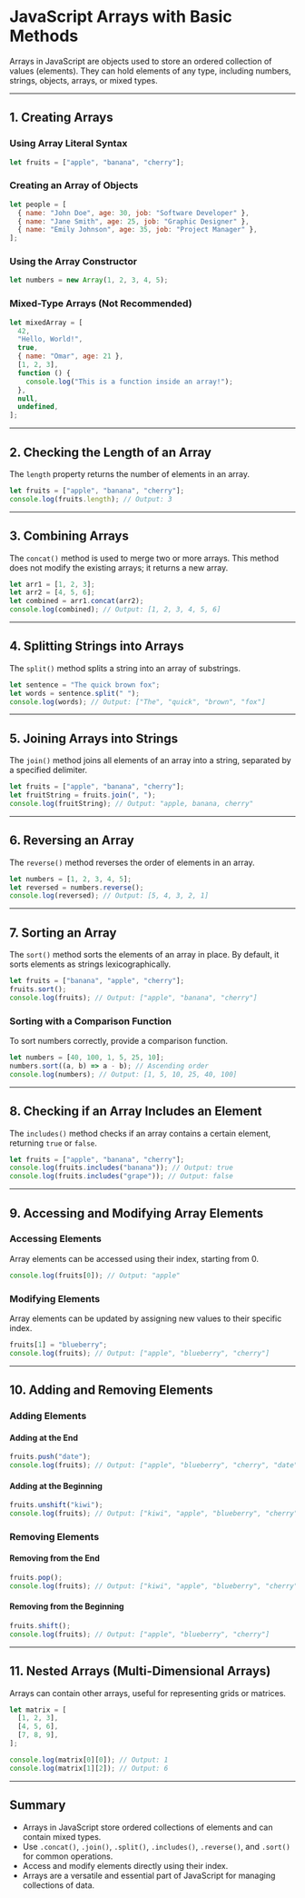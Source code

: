 
# JavaScript Arrays with Basic Methods

Arrays in JavaScript are objects used to store an ordered collection of values (elements). They can hold elements of any type, including numbers, strings, objects, arrays, or mixed types.

---

## 1. Creating Arrays

### Using Array Literal Syntax
```javascript
let fruits = ["apple", "banana", "cherry"];
```

### Creating an Array of Objects
```javascript
let people = [
  { name: "John Doe", age: 30, job: "Software Developer" },
  { name: "Jane Smith", age: 25, job: "Graphic Designer" },
  { name: "Emily Johnson", age: 35, job: "Project Manager" },
];
```

### Using the Array Constructor
```javascript
let numbers = new Array(1, 2, 3, 4, 5);
```

### Mixed-Type Arrays (Not Recommended)
```javascript
let mixedArray = [
  42,
  "Hello, World!",
  true,
  { name: "Omar", age: 21 },
  [1, 2, 3],
  function () {
    console.log("This is a function inside an array!");
  },
  null,
  undefined,
];
```

---

## 2. Checking the Length of an Array
The `length` property returns the number of elements in an array.

```javascript
let fruits = ["apple", "banana", "cherry"];
console.log(fruits.length); // Output: 3
```

---

## 3. Combining Arrays
The `concat()` method is used to merge two or more arrays. This method does not modify the existing arrays; it returns a new array.

```javascript
let arr1 = [1, 2, 3];
let arr2 = [4, 5, 6];
let combined = arr1.concat(arr2);
console.log(combined); // Output: [1, 2, 3, 4, 5, 6]
```

---

## 4. Splitting Strings into Arrays
The `split()` method splits a string into an array of substrings.

```javascript
let sentence = "The quick brown fox";
let words = sentence.split(" ");
console.log(words); // Output: ["The", "quick", "brown", "fox"]
```

---

## 5. Joining Arrays into Strings
The `join()` method joins all elements of an array into a string, separated by a specified delimiter.

```javascript
let fruits = ["apple", "banana", "cherry"];
let fruitString = fruits.join(", ");
console.log(fruitString); // Output: "apple, banana, cherry"
```

---

## 6. Reversing an Array
The `reverse()` method reverses the order of elements in an array.

```javascript
let numbers = [1, 2, 3, 4, 5];
let reversed = numbers.reverse();
console.log(reversed); // Output: [5, 4, 3, 2, 1]
```

---

## 7. Sorting an Array
The `sort()` method sorts the elements of an array in place. By default, it sorts elements as strings lexicographically.

```javascript
let fruits = ["banana", "apple", "cherry"];
fruits.sort();
console.log(fruits); // Output: ["apple", "banana", "cherry"]
```

### Sorting with a Comparison Function
To sort numbers correctly, provide a comparison function.

```javascript
let numbers = [40, 100, 1, 5, 25, 10];
numbers.sort((a, b) => a - b); // Ascending order
console.log(numbers); // Output: [1, 5, 10, 25, 40, 100]
```

---

## 8. Checking if an Array Includes an Element
The `includes()` method checks if an array contains a certain element, returning `true` or `false`.

```javascript
let fruits = ["apple", "banana", "cherry"];
console.log(fruits.includes("banana")); // Output: true
console.log(fruits.includes("grape")); // Output: false
```

---

## 9. Accessing and Modifying Array Elements

### Accessing Elements
Array elements can be accessed using their index, starting from 0.

```javascript
console.log(fruits[0]); // Output: "apple"
```

### Modifying Elements
Array elements can be updated by assigning new values to their specific index.

```javascript
fruits[1] = "blueberry";
console.log(fruits); // Output: ["apple", "blueberry", "cherry"]
```

---

## 10. Adding and Removing Elements

### Adding Elements

#### Adding at the End
```javascript
fruits.push("date");
console.log(fruits); // Output: ["apple", "blueberry", "cherry", "date"]
```

#### Adding at the Beginning
```javascript
fruits.unshift("kiwi");
console.log(fruits); // Output: ["kiwi", "apple", "blueberry", "cherry", "date"]
```

### Removing Elements

#### Removing from the End
```javascript
fruits.pop();
console.log(fruits); // Output: ["kiwi", "apple", "blueberry", "cherry"]
```

#### Removing from the Beginning
```javascript
fruits.shift();
console.log(fruits); // Output: ["apple", "blueberry", "cherry"]
```

---

## 11. Nested Arrays (Multi-Dimensional Arrays)
Arrays can contain other arrays, useful for representing grids or matrices.

```javascript
let matrix = [
  [1, 2, 3],
  [4, 5, 6],
  [7, 8, 9],
];

console.log(matrix[0][0]); // Output: 1
console.log(matrix[1][2]); // Output: 6
```

---

## Summary
- Arrays in JavaScript store ordered collections of elements and can contain mixed types.
- Use `.concat()`, `.join()`, `.split()`, `.includes()`, `.reverse()`, and `.sort()` for common operations.
- Access and modify elements directly using their index.
- Arrays are a versatile and essential part of JavaScript for managing collections of data.
